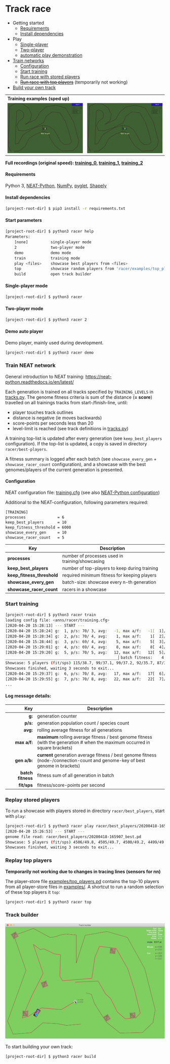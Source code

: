 # Track race

- Getting started
	- [Requirements](#requirements)
	- [Install dependencies](#install-dependencies)
- Play
	- [Single-player](#single-player-mode)
	- [Two-player](#two-player-mode)
	- [automatic play demonstration](#demo-auto-player)
- [Train networks](#train-neat-network)
	- [Configuration](#configuration)
	- [Start training](#start-training)
	- [Run race with stored players](#replay-stored-players)
    - ~~[Run race with top players](#replay-top-players)~~ (temporarily not working)
- [Build your own track](#track-builder)

<table>
    <tbody>
        <tr></tr>
        <tr>
          <th colspan="2" align="left">Training examples (sped up)</th>
        </tr>
        <tr>
            <td align="center"><img src="docs/net-run-1.gif"/></td>
            <td align="center"><img src="docs/net-run-2.gif"/></td>
        </tr>
    </tbody>
</table>

**Full recordings (original speed): [training_0](docs/net-run-0.mp4), 
[training_1](docs/net-run-1.mp4), [training_2](docs/net-run-2.mp4)**

#### Requirements
Python 3, 
[NEAT-Python](https://pypi.org/project/neat-python/), 
[NumPy](https://pypi.org/project/numpy/), 
[pyglet](http://pyglet.org/),
[Shapely](https://pypi.org/project/Shapely/)

#### Install dependencies

```bash
[project-root-dir] $ pip3 install -r requirements.txt
```

#### Start parameters

```bash
[project-root-dir] $ python3 racer help
Parameters:
	[none]      	single-player mode
	2           	two-player mode
	demo        	demo mode
	train       	training mode
	play <files>	showcase best players from <files>
	top         	showcase random players from 'racer/examples/top_players.pd'
	build       	open track builder
```

#### Single-player mode

```bash
[project-root-dir] $ python3 racer
```

#### Two-player mode

```bash
[project-root-dir] $ python3 racer 2
```

#### Demo auto player

Demo player, mainly used during development.
```bash
[project-root-dir] $ python3 racer demo
```

### Train NEAT network

General introduction to NEAT training: https://neat-python.readthedocs.io/en/latest/

Each generation is trained on all tracks specified by `TRAINING_LEVELS` in [tracks.py](game/tracks.py).
The genome fitness criteria is sum of the distance (**= score**) travelled on all trainings tracks
from start-/finish-line, until:
- player touches track outlines
- distance is negative (ie moves backwards)
- score-points per seconds less than 20
- level-limit is reached (see track definitions in [tracks.py](game/tracks.py))

A training top-list is updated after every generation (see `keep_best_players` configuration). 
If the top-list is updated, a copy is saved in directory `racer/best-players`. 

A fitness summary is logged after each batch (see `showcase_every_gen` + `showcase_racer_count` configuration),
and a showcase with the best genomes/players of the current generation is presented.

#### Configuration

NEAT configuration file: [training.cfg](neural/training.cfg) (see also [NEAT-Python configuration](https://neat-python.readthedocs.io/en/latest/config_file.html))

Additional to the NEAT-configuration, following parameters required: 

```
[TRAINING]
processes              = 6
keep_best_players      = 10
keep_fitness_threshold = 6000
showcase_every_gen     = 10
showcase_racer_count   = 5
```

| Key | Description |
|---|---|
| **processes** | number of processes used in training/showcasing |
| **keep_best_players** | number of top-players to keep during training |
| **keep_fitness_threshold** | required minimum fitness for keeping players |
| **showcase_every_gen** | batch-size: showcase every n-th generation |
| **showcase_racer_count** | racers in a showcase |


### Start training

```bash
[project-root-dir] $ python3 racer train
loading config file: <anns/racer/training.cfg>
[2020-04-20 15:28:13] --- START ---
[2020-04-20 15:28:24] g:  1, p/s: 70/ 3, avg:   -1, max a/f:   -1[  1]/  71[  1], gen a/b:   -1/  71 ( 4-40 #31)
[2020-04-20 15:28:34] g:  2, p/s: 70/ 4, avg:    1, max a/f:    1[  2]/  74[  2], gen a/b:    2/  74 ( 4-39 #119)
[2020-04-20 15:28:44] g:  3, p/s: 69/ 4, avg:    5, max a/f:    5[  3]/ 114[  3], gen a/b:   13/ 114 ( 5-39 #165)
[2020-04-20 15:29:01] g:  4, p/s: 69/ 4, avg:    8, max a/f:    8[  4]/ 115[  4], gen a/b:   18/ 115 ( 5-39 #252)
[2020-04-20 15:29:20] g:  5, p/s: 70/ 5, avg:   12, max a/f:   12[  5]/ 115[  4], gen a/b:   30/ 115 ( 5-39 #252)
__________________________________________________▏batch fitness:    4,308
Showcase: 5 players (fit/sps) 115/38.7, 99/37.1, 99/37.2, 92/35.7, 87/33.6
Showcases finished, waiting 3 seconds to exit...
[2020-04-20 15:29:37] g:  6, p/s: 70/ 8, avg:   17, max a/f:   17[  6]/ 115[  4], gen a/b:   41/ 114 ( 5-39 #252)
[2020-04-20 15:29:55] g:  7, p/s: 70/ 8, avg:   22, max a/f:   22[  7]/ 115[  4], gen a/b:   49/ 114 ( 5-39 #252)
...
```

#### Log message details:

| Key | Description |
|---:|---|
| **g:** | generation counter |
| **p/s:** | generation population count / species count |
| **avg:** | rolling average fitness for all generations |
| **max a/f:** | **maximum** rolling average fitness / best genome fitness <br> (with the generation # when the maximum occurred in square brackets) |
| **gen a/b:** | **current** generation average fitness / best genome fitness <br> (node-/connection-count and genome-key of best genome in brackets) |
| **batch fitness** | fitness sum of all generation in batch |
| **fit/sps** | fitness/score-points per second |

### Replay stored players

To run a showcase with players stored in directory `racer/best_players`, start with `play`: 

```bash
[project-root-dir] $ python3 racer play racer/best_players/20200418-165907_best.pd
[2020-04-20 15:26:53] --- START ---
genome file read: racer/best_players/20200418-165907_best.pd
Showcase: 5 players (fit/sps) 4506/49.8, 4505/49.7, 4500/49.2, 4499/49.5, 2268/50.5
Showcases finished, waiting 3 seconds to exit...
```

### Replay top players

**Temporarily not working due to changes in tracing lines (sensors for nn)**

The player-store file [examples/top_players.pd](examples/top_players.pd) contains the top-10 players from all player-store files in [examples/](examples).
A shortcut to run a random selection of these top players it `top`:

```bash
[project-root-dir] $ python3 racer top
```

### Track builder

<p align="center"><img src="docs/track-builder.png" width="700"/></p>

To start building your own track:

```bash
[project-root-dir] $ python3 racer build
```

